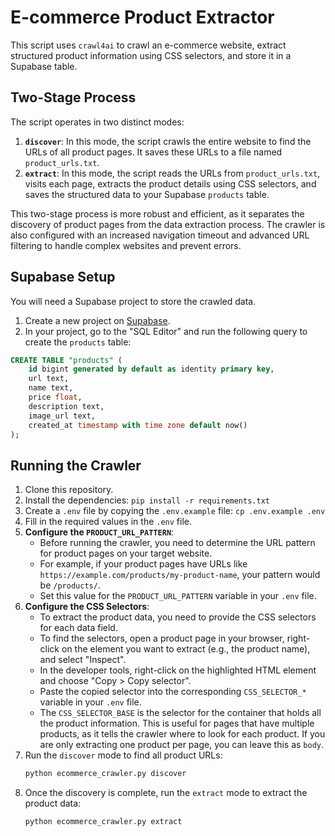 # E-commerce Product Extractor

This script uses `crawl4ai` to crawl an e-commerce website, extract structured product information using CSS selectors, and store it in a Supabase table.

## Two-Stage Process

The script operates in two distinct modes:

1.  **`discover`**: In this mode, the script crawls the entire website to find the URLs of all product pages. It saves these URLs to a file named `product_urls.txt`.
2.  **`extract`**: In this mode, the script reads the URLs from `product_urls.txt`, visits each page, extracts the product details using CSS selectors, and saves the structured data to your Supabase `products` table.

This two-stage process is more robust and efficient, as it separates the discovery of product pages from the data extraction process. The crawler is also configured with an increased navigation timeout and advanced URL filtering to handle complex websites and prevent errors.

## Supabase Setup

You will need a Supabase project to store the crawled data.

1.  Create a new project on [Supabase](https://supabase.com/).
2.  In your project, go to the "SQL Editor" and run the following query to create the `products` table:

```sql
CREATE TABLE "products" (
    id bigint generated by default as identity primary key,
    url text,
    name text,
    price float,
    description text,
    image_url text,
    created_at timestamp with time zone default now()
);
```

## Running the Crawler

1.  Clone this repository.
2.  Install the dependencies: `pip install -r requirements.txt`
3.  Create a `.env` file by copying the `.env.example` file: `cp .env.example .env`
4.  Fill in the required values in the `.env` file.
5.  **Configure the `PRODUCT_URL_PATTERN`**:
    -   Before running the crawler, you need to determine the URL pattern for product pages on your target website.
    -   For example, if your product pages have URLs like `https://example.com/products/my-product-name`, your pattern would be `/products/`.
    -   Set this value for the `PRODUCT_URL_PATTERN` variable in your `.env` file.
6.  **Configure the CSS Selectors**:
    -   To extract the product data, you need to provide the CSS selectors for each data field.
    -   To find the selectors, open a product page in your browser, right-click on the element you want to extract (e.g., the product name), and select "Inspect".
    -   In the developer tools, right-click on the highlighted HTML element and choose "Copy > Copy selector".
    -   Paste the copied selector into the corresponding `CSS_SELECTOR_*` variable in your `.env` file.
    -   The `CSS_SELECTOR_BASE` is the selector for the container that holds all the product information. This is useful for pages that have multiple products, as it tells the crawler where to look for each product. If you are only extracting one product per page, you can leave this as `body`.
7.  Run the `discover` mode to find all product URLs:
    ```bash
    python ecommerce_crawler.py discover
    ```
8.  Once the discovery is complete, run the `extract` mode to extract the product data:
    ```bash
    python ecommerce_crawler.py extract
    ```